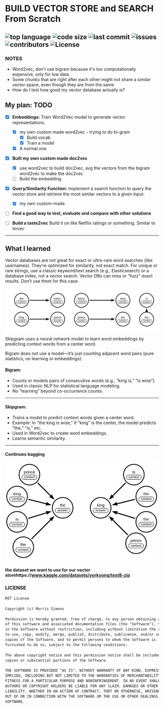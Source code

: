 # BUILD VECTOR STORE and  SEARCH From Scratch
![top language](https://img.shields.io/github/languages/top/gpt-null/template)
![code size](https://img.shields.io/github/languages/code-size/gpt-null/template)
![last commit](https://img.shields.io/github/last-commit/gpt-null/template)
![issues](https://img.shields.io/github/issues/gpt-null/template)
![contributors](https://img.shields.io/github/contributors/gpt-null/template)
![License](https://img.shields.io/github/license/gpt-null/template)
---

### NOTES
- Word2vec, don't use bigram because it's too computationally expensive, only for low data.
- Some chunks that are right after each other might not share a similar vector space, even though they are from the same
- How do I test how good my vector database actually is?

## My plan: TODO
- [x] **Embeddings:** Train Word2Vec model to generate vector representations.
    - [x] my own custom made word2vec - trying to do bi-gram
        - [x] Build vocab
        - [x] Train a model
    - [x] A normal one

- [x] **Built my own custom made doc2vec**
    - [x] use word2vec to build doc2vec, avg the vectors from the bigram word2vec to make the doc2vec
    - [ ] Build the embedding

- [x] **Query/Similarity Function:** Implement a search function to query the vector store and retrieve the most similar vectors to a given input.
    - [x] my own custom-made

- [ ] **Find a good way to test, evaluate and compare with other solutions**

- [ ] **Build a taste2vec** Build it on like Netflix ratings or something. Similar to tinvec

--- 
## What I learned

Vector databases are not great for exact or ultra-rare word searches (like usernames). They’re optimized for similarity, not exact match. For unique or rare strings, use a classic keyword/text search (e.g., Elasticsearch) or a database index, not a vector search. Vector DBs can miss or “fuzz” exact results. Don’t use them for this case.


![alt text](./assets/image.png)


Skipgram uses a neural network model to learn word embeddings by predicting context words from a center word.

Bigram does not use a model—it’s just counting adjacent word pairs (pure statistics, no learning or embeddings).

#### Bigram:

- Counts or models pairs of consecutive words (e.g., “king is,” “is wise”).
- Used in classic NLP for statistical language modeling.
- No “learning” beyond co-occurrence counts.

---

#### Skipgram:

- Trains a model to predict context words given a center word.
- Example: In “the king is wise,” if “king” is the center, the model predicts “the,” “is,” etc.
- Used in Word2vec to create word embeddings.
- Learns semantic similarity.


---

#### Continues bagging
![alt text](./assets/image-2.png)


#### the dataset we want to use for our vector storehttps://www.kaggle.com/datasets/yorkyong/text8-zip


### LICENSE

```markdown
MIT License

Copyright (c) Morris Simons

Permission is hereby granted, free of charge, to any person obtaining a copy
of this software and associated documentation files (the "Software"), to deal
in the Software without restriction, including without limitation the rights
to use, copy, modify, merge, publish, distribute, sublicense, and/or sell
copies of the Software, and to permit persons to whom the Software is
furnished to do so, subject to the following conditions:

The above copyright notice and this permission notice shall be included in all
copies or substantial portions of the Software.

THE SOFTWARE IS PROVIDED "AS IS", WITHOUT WARRANTY OF ANY KIND, EXPRESS OR
IMPLIED, INCLUDING BUT NOT LIMITED TO THE WARRANTIES OF MERCHANTABILITY,
FITNESS FOR A PARTICULAR PURPOSE AND NONINFRINGEMENT. IN NO EVENT SHALL THE
AUTHORS OR COPYRIGHT HOLDERS BE LIABLE FOR ANY CLAIM, DAMAGES OR OTHER
LIABILITY, WHETHER IN AN ACTION OF CONTRACT, TORT OR OTHERWISE, ARISING FROM,
OUT OF OR IN CONNECTION WITH THE SOFTWARE OR THE USE OR OTHER DEALINGS IN THE
SOFTWARE.
```

